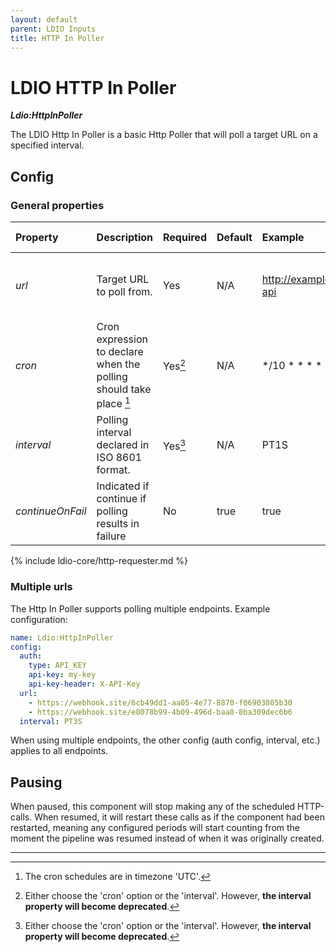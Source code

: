 ```yaml
---
layout: default
parent: LDIO Inputs
title: HTTP In Poller
---
```


# LDIO HTTP In Poller

***Ldio:HttpInPoller***

The LDIO Http In Poller is a basic Http Poller that will poll a target URL on a specified interval. 

## Config
### General properties

| Property         | Description                                                        | Required | Default | Example                   | Supported values                                                                                                                                      |
|:-----------------|:-------------------------------------------------------------------|:---------|:--------|:--------------------------|:------------------------------------------------------------------------------------------------------------------------------------------------------|
| _url_            | Target URL to poll from.                                           | Yes      | N/A     | http://example.com/my-api | HTTP and HTTPS urls (lists are supported)                                                                                                             |
| _cron_           | Cron expression to declare when the polling should take place [^2] | Yes[^1]  | N/A     | */10 * * * * *            | [Spring Cron Expression](https://docs.spring.io/spring-framework/docs/current/javadoc-api/org/springframework/scheduling/support/CronExpression.html) |
| _interval_       | Polling interval declared in ISO 8601 format.                      | Yes[^1]  | N/A     | PT1S                      | ISO 8601 formatted String                                                                                                                             |
| _continueOnFail_ | Indicated if continue if polling results in failure                | No       | true    | true                      | true or false                                                                                                                                         |

{% include ldio-core/http-requester.md %}

### Multiple urls
The Http In Poller supports polling multiple endpoints. Example configuration:

```yaml
name: Ldio:HttpInPoller
config:
  auth:
    type: API_KEY
    api-key: my-key
    api-key-header: X-API-Key
  url:
    - https://webhook.site/6cb49dd1-aa05-4e77-8870-f06903805b30
    - https://webhook.site/e8078b99-4b09-496d-baa8-8ba309dec6b6
  interval: PT3S
```

When using multiple endpoints, the other config (auth config, interval, etc.) applies to all endpoints.

## Pausing

When paused, this component will stop making any of the scheduled HTTP-calls.
When resumed, it will restart these calls as if the component had been restarted, meaning any configured periods will start counting from the moment the pipeline was resumed instead of when it was originally created.

----

[^1]: Either choose the 'cron' option or the 'interval'. However, **the interval property will become deprecated**.
[^2]: The cron schedules are in timezone 'UTC'.